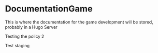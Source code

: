# DocumentationGame
This is where the documentation for the game development will be stored, probably in a Hugo Server


Testing the policy 2

Test staging